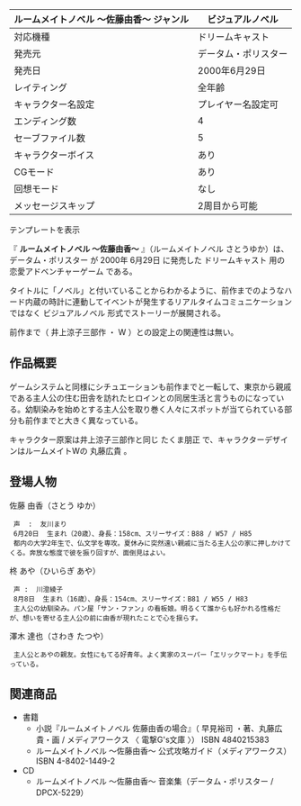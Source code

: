ルームメイトノベル 〜佐藤由香〜  ジャンル  |  ビジュアルノベル   
---|---  
対応機種  |  ドリームキャスト   
発売元  |  データム・ポリスター   
発売日  |  2000年6月29日   
レイティング  |  全年齢   
キャラクター名設定  |  プレイヤー名設定可   
エンディング数  |  4   
セーブファイル数  |  5   
キャラクターボイス  |  あり   
CGモード  |  あり   
回想モード  |  なし   
メッセージスキップ  |  2周目から可能   
テンプレートを表示  
  
『 **ルームメイトノベル 〜佐藤由香〜** 』（ルームメイトノベル さとうゆか）は、  データム・ポリスター  が  2000年  6月29日
に発売した  ドリームキャスト  用の  恋愛アドベンチャーゲーム  である。

タイトルに「ノベル」と付いていることからわかるように、前作までのようなハード内蔵の時計に連動してイベントが発生するリアルタイムコミュニケーションではなく
ビジュアルノベル  形式でストーリーが展開される。

前作まで（  井上涼子三部作  ・  W  ）との設定上の関連性は無い。

##  作品概要  

ゲームシステムと同様にシチュエーションも前作までと一転して、東京から親戚である主人公の住む田舎を訪れたヒロインとの同居生活と言うものになっている。幼馴染みを始めとする主人公を取り巻く人々にスポットが当てられている部分も前作までと大きく異なっている。

キャラクター原案は井上涼子三部作と同じ  たくま朋正  で、キャラクターデザインはルームメイトWの  丸藤広貴  。

##  登場人物  

佐藤 由香（さとう ゆか）

     声  :  友川まり 
     6月20日  生まれ（20歳）、身長：158cm、スリーサイズ：B88 / W57 / H85 
     都内の大学2年生で、仏文学を専攻。夏休みに突然遠い親戚に当たる主人公の家に押しかけてくる。奔放な態度で彼を振り回すが、面倒見はよい。 
柊 あや（ひいらぎ あや）

     声 :  川澄綾子 
     8月8日  生まれ（16歳）、身長：154cm、スリーサイズ：B81 / W55 / H83 
     主人公の幼馴染み。パン屋「サン・ファン」の看板娘。明るくて誰からも好かれる性格だが、想いを寄せる主人公の前に由香が現れたことで心を揺らす。 
澤木 達也（さわき たつや）

     主人公とあやの親友。女性にもてる好青年。よく実家のスーパー「エリックマート」を手伝っている。 

##  関連商品  

  * 書籍 
    * 小説『ルームメイトノベル 佐藤由香の場合』（  早見裕司  ・著、丸藤広貴・画 /  メディアワークス  〈  電撃G's文庫  〉）  ISBN 4840215383 
    * ルームメイトノベル 〜佐藤由香〜 公式攻略ガイド（メディアワークス）  ISBN 4-8402-1449-2 
  * CD 
    * ルームメイトノベル 〜佐藤由香〜 音楽集（データム・ポリスター / DPCX-5229） 

